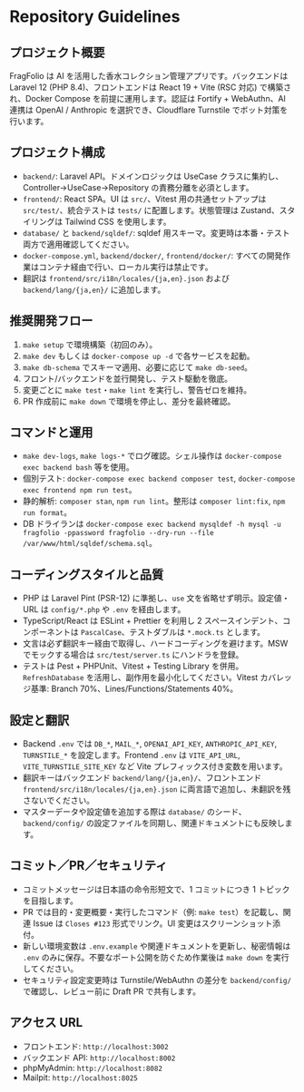# Repository Guidelines

## プロジェクト概要
FragFolio は AI を活用した香水コレクション管理アプリです。バックエンドは Laravel 12 (PHP 8.4)、フロントエンドは React 19 + Vite (RSC 対応) で構築され、Docker Compose を前提に運用します。認証は Fortify + WebAuthn、AI 連携は OpenAI / Anthropic を選択でき、Cloudflare Turnstile でボット対策を行います。

## プロジェクト構成
- `backend/`: Laravel API。ドメインロジックは UseCase クラスに集約し、Controller→UseCase→Repository の責務分離を必須とします。
- `frontend/`: React SPA。UI は `src/`、Vitest 用の共通セットアップは `src/test/`、統合テストは `tests/` に配置します。状態管理は Zustand、スタイリングは Tailwind CSS を使用します。
- `database/` と `backend/sqldef/`: sqldef 用スキーマ。変更時は本番・テスト両方で適用確認してください。
- `docker-compose.yml`, `backend/docker/`, `frontend/docker/`: すべての開発作業はコンテナ経由で行い、ローカル実行は禁止です。
- 翻訳は `frontend/src/i18n/locales/{ja,en}.json` および `backend/lang/{ja,en}/` に追加します。

## 推奨開発フロー
1. `make setup` で環境構築（初回のみ）。
2. `make dev` もしくは `docker-compose up -d` で各サービスを起動。
3. `make db-schema` でスキーマ適用、必要に応じて `make db-seed`。
4. フロント/バックエンドを並行開発し、テスト駆動を徹底。
5. 変更ごとに `make test`・`make lint` を実行し、警告ゼロを維持。
6. PR 作成前に `make down` で環境を停止し、差分を最終確認。

## コマンドと運用
- `make dev-logs`, `make logs-*` でログ確認。シェル操作は `docker-compose exec backend bash` 等を使用。
- 個別テスト: `docker-compose exec backend composer test`, `docker-compose exec frontend npm run test`。
- 静的解析: `composer stan`, `npm run lint`。整形は `composer lint:fix`, `npm run format`。
- DB ドライランは `docker-compose exec backend mysqldef -h mysql -u fragfolio -ppassword fragfolio --dry-run --file /var/www/html/sqldef/schema.sql`。

## コーディングスタイルと品質
- PHP は Laravel Pint (PSR-12) に準拠し、`use` 文を省略せず明示。設定値・URL は `config/*.php` や `.env` を経由します。
- TypeScript/React は ESLint + Prettier を利用し 2 スペースインデント、コンポーネントは `PascalCase`、テストダブルは `*.mock.ts` とします。
- 文言は必ず翻訳キー経由で取得し、ハードコーディングを避けます。MSW でモックする場合は `src/test/server.ts` にハンドラを登録。
- テストは Pest + PHPUnit、Vitest + Testing Library を併用。`RefreshDatabase` を活用し、副作用を最小化してください。Vitest カバレッジ基準: Branch 70%、Lines/Functions/Statements 40%。

## 設定と翻訳
- Backend `.env` では `DB_*`, `MAIL_*`, `OPENAI_API_KEY`, `ANTHROPIC_API_KEY`, `TURNSTILE_*` を設定します。Frontend `.env` は `VITE_API_URL`, `VITE_TURNSTILE_SITE_KEY` など Vite プレフィックス付き変数を用います。
- 翻訳キーはバックエンド `backend/lang/{ja,en}/`、フロントエンド `frontend/src/i18n/locales/{ja,en}.json` に両言語で追加し、未翻訳を残さないでください。
- マスターデータや設定値を追加する際は `database/` のシード、`backend/config/` の設定ファイルを同期し、関連ドキュメントにも反映します。

## コミット／PR／セキュリティ
- コミットメッセージは日本語の命令形短文で、1 コミットにつき 1 トピックを目指します。
- PR では目的・変更概要・実行したコマンド（例: `make test`）を記載し、関連 Issue は `Closes #123` 形式でリンク。UI 変更はスクリーンショット添付。
- 新しい環境変数は `.env.example` や関連ドキュメントを更新し、秘密情報は `.env` のみに保存。不要なポート公開を防ぐため作業後は `make down` を実行してください。
- セキュリティ設定変更時は Turnstile/WebAuthn の差分を `backend/config/` で確認し、レビュー前に Draft PR で共有します。

## アクセス URL
- フロントエンド: `http://localhost:3002`
- バックエンド API: `http://localhost:8002`
- phpMyAdmin: `http://localhost:8082`
- Mailpit: `http://localhost:8025`
